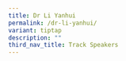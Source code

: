 ```yaml
---
title: Dr Li Yanhui
permalink: /dr-li-yanhui/
variant: tiptap
description: ""
third_nav_title: Track Speakers
---
```

